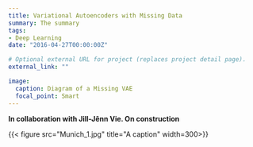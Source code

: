 ```yaml
---
title: Variational Autoencoders with Missing Data
summary: The summary
tags:
- Deep Learning
date: "2016-04-27T00:00:00Z"

# Optional external URL for project (replaces project detail page).
external_link: ""

image:
  caption: Diagram of a Missing VAE
  focal_point: Smart
---
```


<b> In collaboration with Jill-Jênn Vie. On construction </b>

{{< figure src="Munich_1.jpg" title="A caption"  width=300>}}
